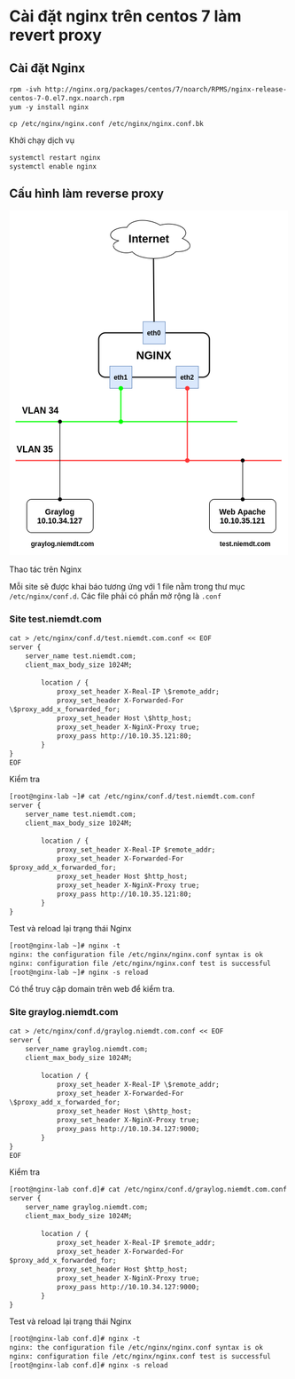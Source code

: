 # Cài đặt nginx trên centos 7 làm revert proxy

## Cài đặt Nginx

```
rpm -ivh http://nginx.org/packages/centos/7/noarch/RPMS/nginx-release-centos-7-0.el7.ngx.noarch.rpm
yum -y install nginx
```

```
cp /etc/nginx/nginx.conf /etc/nginx/nginx.conf.bk
```

Khởi chạy dịch vụ

```
systemctl restart nginx
systemctl enable nginx
```

## Cấu hình làm reverse proxy

![](../images/01.png)

Thao tác trên Nginx

Mỗi site sẽ được khai báo tương ứng với 1 file nằm trong thư mục `/etc/nginx/conf.d`. Các file phải có phần mở rộng là `.conf`

### Site test.niemdt.com

```
cat > /etc/nginx/conf.d/test.niemdt.com.conf << EOF
server {
    server_name test.niemdt.com;
    client_max_body_size 1024M;

        location / {
            proxy_set_header X-Real-IP \$remote_addr;
            proxy_set_header X-Forwarded-For \$proxy_add_x_forwarded_for;
            proxy_set_header Host \$http_host;
            proxy_set_header X-NginX-Proxy true;
            proxy_pass http://10.10.35.121:80;
        }
}
EOF
```

Kiểm tra

```
[root@nginx-lab ~]# cat /etc/nginx/conf.d/test.niemdt.com.conf 
server {
    server_name test.niemdt.com;
    client_max_body_size 1024M;

        location / {
            proxy_set_header X-Real-IP $remote_addr;
            proxy_set_header X-Forwarded-For $proxy_add_x_forwarded_for;
            proxy_set_header Host $http_host;
            proxy_set_header X-NginX-Proxy true;
            proxy_pass http://10.10.35.121:80;
        }
}
```

Test và reload lại trạng thái Nginx

```
[root@nginx-lab ~]# nginx -t
nginx: the configuration file /etc/nginx/nginx.conf syntax is ok
nginx: configuration file /etc/nginx/nginx.conf test is successful
[root@nginx-lab ~]# nginx -s reload
```

Có thể truy cập domain trên web để kiểm tra.

### Site graylog.niemdt.com

```
cat > /etc/nginx/conf.d/graylog.niemdt.com.conf << EOF
server {
    server_name graylog.niemdt.com;
    client_max_body_size 1024M;

        location / {
            proxy_set_header X-Real-IP \$remote_addr;
            proxy_set_header X-Forwarded-For \$proxy_add_x_forwarded_for;
            proxy_set_header Host \$http_host;
            proxy_set_header X-NginX-Proxy true;
            proxy_pass http://10.10.34.127:9000;
        }
}
EOF
```

Kiểm tra

```
[root@nginx-lab conf.d]# cat /etc/nginx/conf.d/graylog.niemdt.com.conf 
server {
    server_name graylog.niemdt.com;
    client_max_body_size 1024M;

        location / {
            proxy_set_header X-Real-IP $remote_addr;
            proxy_set_header X-Forwarded-For $proxy_add_x_forwarded_for;
            proxy_set_header Host $http_host;
            proxy_set_header X-NginX-Proxy true;
            proxy_pass http://10.10.34.127:9000;
        }
}
```

Test và reload lại trạng thái Nginx

```
[root@nginx-lab conf.d]# nginx -t
nginx: the configuration file /etc/nginx/nginx.conf syntax is ok
nginx: configuration file /etc/nginx/nginx.conf test is successful
[root@nginx-lab conf.d]# nginx -s reload
```
